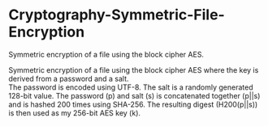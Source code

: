 # Cryptography-Symmetric-File-Encryption
Symmetric encryption of a file using the block cipher AES.

Symmetric encryption of a file using the block cipher AES where the key is derived from a password and a salt.  
The password is encoded using UTF-8. The salt is a randomly generated 128-bit value. The password (p) and salt (s)  is concatenated together (p||s) and is 
hashed 200 times using SHA-256. The resulting digest  (H200(p||s)) is then used as my 256-bit AES key (k).
